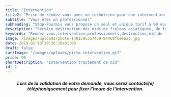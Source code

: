 ```yaml
---
title: "Intervention"
title2: "Prise de rendez-vous avec un technicien pour une intervention chez un professionnel sur nids de frelons asiatiques/européens."
subtitle: "Vous êtes un professionnel"
subheading: "Stop-Fourmis vous propose un seul et unique tarif à 90 euros, et ce, quel que soit l'emplacement de la fourmilière à traiter, le jour de l'intervention ou le temps passé. Ce tarif comprend le déplacement, l'intervention et notre garantie."
description: "Service destruction des nids de frelons asiatiques, de frelons européens et de guêpes. Forfait unique à 139 euros toutes hauteurs."
keywords: "Rendez-vous,intervention,professionnels,destruction,nid de frelons,enlever nid frelons,frelons,frelons asiatiques,frelons européens,traitement nids de frelons,alpes-maritimes,var,monaco."
image: /images/uploads/photo-1481595357459-84468f6eeaac.jpg
date: 2019-02-18T19:36:10+01:00
draft: false
cartImage: "/images/uploads/picto-intervention.gif"
price: 90
shortDescription: "Intervention traitement de nid"
id: 2
---
```


<h5 style="text-align:center;">Lors de la validation de votre demande, vous serez contacté(e) téléphoniquement pour fixer l'heure de l'intervention.</h5>